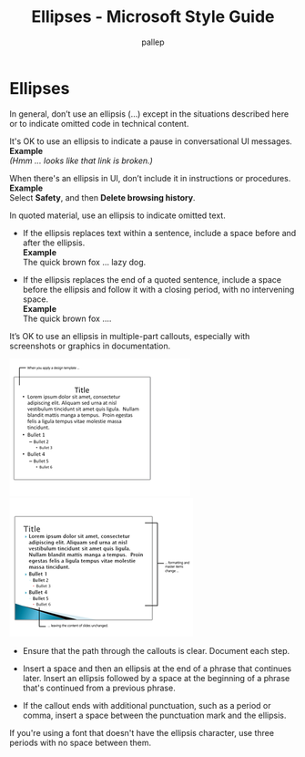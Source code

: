 ﻿---
title: Ellipses - Microsoft Style Guide
author: pallep
ms.author: pallep
ms.date: 01/19/2018
ms.topic: article
ms.prod: non-product-specific
---

# Ellipses

In
general, don’t use an ellipsis (…) except in the situations
described here or to indicate omitted code in technical content. 

It's OK to use an ellipsis to indicate a pause in conversational UI messages.  
**Example**  
*(Hmm ... looks like that link is broken.)*

When there's an ellipsis in UI, don’t include it in instructions or procedures.  
**Example**  
Select **Safety**, and then **Delete browsing history**.

In quoted material, use an ellipsis to indicate omitted text.

  - If the ellipsis replaces text within a sentence, include a space before and after the ellipsis.<br />
    **Example**  
    The quick brown fox … lazy dog.

  - If
    the ellipsis replaces the end of a quoted sentence, include a
    space before the ellipsis and follow it with a closing period,
    with no intervening space. <br />
    **Example**  
    The quick brown fox ….

It’s OK to use an ellipsis in multiple-part callouts, especially with screenshots or graphics in documentation. 

![](media/ellipses/2036405554.png)![](media/ellipses/2085992510.png)

  - Ensure that the path through the callouts is clear. Document each step.  
  
  - Insert a space and then an ellipsis at the end of a phrase that continues later.
    Insert an ellipsis followed by a space at the beginning of a phrase that's continued from a previous phrase.  
    
  - If
    the callout ends with additional punctuation, such as a
    period or comma, insert a space between the punctuation mark and
    the ellipsis.

If
you're using a font that doesn't have the
ellipsis character, use three periods with no space between them.

